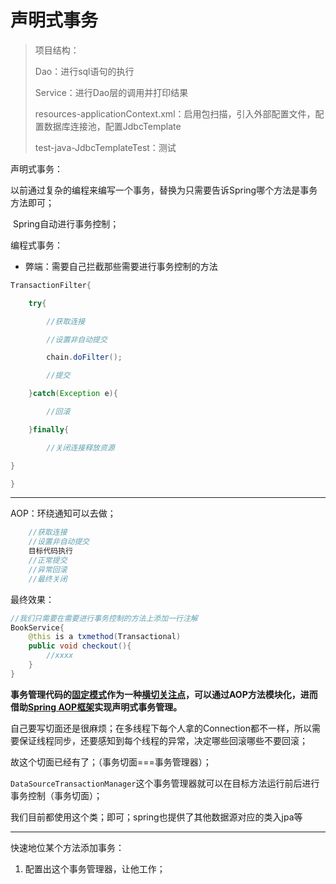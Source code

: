 # 声明式事务

> 项目结构：
>
> Dao：进行sql语句的执行
>
> Service：进行Dao层的调用并打印结果
>
> resources-applicationContext.xml：启用包扫描，引入外部配置文件，配置数据库连接池，配置JdbcTemplate
>
> test-java-JdbcTemplateTest：测试

声明式事务：

​		以前通过复杂的编程来编写一个事务，替换为只需要告诉Spring哪个方法是事务方法即可；

​		Spring自动进行事务控制；

编程式事务：

* 弊端：需要自己拦截那些需要进行事务控制的方法

```java
TransactionFilter{

	try{

		//获取连接

		//设置非自动提交

		chain.doFilter();

		//提交

	}catch(Exception e){

		//回滚

	}finally{

		//关闭连接释放资源

}

}
```

---

AOP：环绕通知可以去做；

```java
	//获取连接
	//设置非自动提交
	目标代码执行
    //正常提交
    //异常回滚
    //最终关闭
```

最终效果：

```java
//我们只需要在需要进行事务控制的方法上添加一行注解
BookService{
    @this is a txmethod(Transactional)
    public void checkout(){
        //xxxx
    }
}
```

**事务管理代码的<u>固定模式</u>作为一种<u>横切关注点</u>，可以通过AOP方法模块化，进而借助<u>Spring AOP框架</u>实现声明式事务管理。**

自己要写切面还是很麻烦；在多线程下每个人拿的Connection都不一样，所以需要保证线程同步，还要感知到每个线程的异常，决定哪些回滚哪些不要回滚；

故这个切面已经有了；（事务切面===事务管理器）；

`DataSourceTransactionManager`这个事务管理器就可以在目标方法运行前后进行事务控制（事务切面）；

我们目前都使用这个类；即可；spring也提供了其他数据源对应的类入jpa等

---

快速地位某个方法添加事务：

1. 配置出这个事务管理器，让他工作；